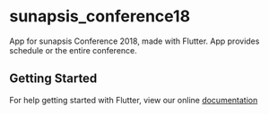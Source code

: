 # sunapsis_conference18

App for sunapsis Conference 2018, made with Flutter. App provides schedule or the entire conference.

## Getting Started

For help getting started with Flutter, view our online
[documentation](https://flutter.io/)
